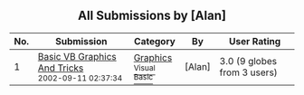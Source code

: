 ﻿<div align="center">

## All Submissions by \[Alan\]

</div>

No.  | Submission | Category | By   | User Rating
---- | ---------- | -------- | ---- | -----------
1 | [Basic VB Graphics And Tricks<br /><sup>2002-09-11 02:37:34</sup>](https://github.com/Planet-Source-Code/alan-basic-vb-graphics-and-tricks__1-38865) | [Graphics<br /><sup>Visual Basic</sup>](../ByCategory/graphics__1-46.md) | \[Alan\] | 3.0 (9 globes from 3 users)
